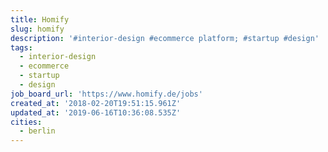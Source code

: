 ```yaml
---
title: Homify
slug: homify
description: '#interior-design #ecommerce platform; #startup #design'
tags:
  - interior-design
  - ecommerce
  - startup
  - design
job_board_url: 'https://www.homify.de/jobs'
created_at: '2018-02-20T19:51:15.961Z'
updated_at: '2019-06-16T10:36:08.535Z'
cities:
  - berlin
---
```



